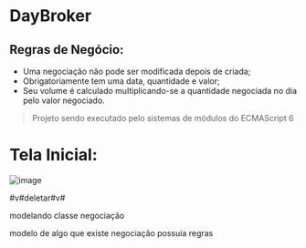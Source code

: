 # DayBroker

## Regras de Negócio:

 - Uma negociação não pode ser modificada depois de criada;
 - Obrigatoriamente tem uma data, quantidade e valor;
 - Seu volume é calculado multiplicando-se a quantidade negociada no dia pelo valor negociado.

 > Projeto sendo executado pelo sistemas de módulos do ECMAScript 6
 
 # Tela Inicial:
 
 ![image](https://user-images.githubusercontent.com/66702430/188997497-2e95df0a-7ad9-4e83-b933-abc49d7f7348.png)


#v#deletar#v#

 modelando classe negociação

 modelo de algo que existe 
 negociação possuia regras
